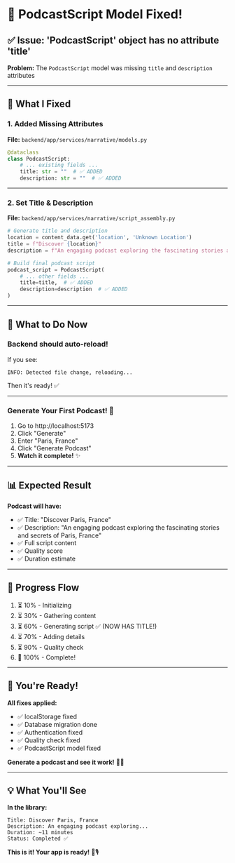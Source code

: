 # 🔧 PodcastScript Model Fixed!

## ✅ Issue: 'PodcastScript' object has no attribute 'title'

**Problem:** The `PodcastScript` model was missing `title` and `description` attributes

---

## 🔧 What I Fixed

### **1. Added Missing Attributes**
**File:** `backend/app/services/narrative/models.py`

```python
@dataclass
class PodcastScript:
    # ... existing fields ...
    title: str = ""  # ✅ ADDED
    description: str = ""  # ✅ ADDED
```

---

### **2. Set Title & Description**
**File:** `backend/app/services/narrative/script_assembly.py`

```python
# Generate title and description
location = content_data.get('location', 'Unknown Location')
title = f"Discover {location}"
description = f"An engaging podcast exploring the fascinating stories and secrets of {location}"

# Build final podcast script
podcast_script = PodcastScript(
    # ... other fields ...
    title=title,  # ✅ ADDED
    description=description  # ✅ ADDED
)
```

---

## 🚀 What to Do Now

### **Backend should auto-reload!**

If you see:
```
INFO: Detected file change, reloading...
```

Then it's ready! ✅

---

### **Generate Your First Podcast!** 🎉

1. Go to http://localhost:5173
2. Click "Generate"
3. Enter "Paris, France"
4. Click "Generate Podcast"
5. **Watch it complete!** ✨

---

## 📊 Expected Result

**Podcast will have:**
- ✅ Title: "Discover Paris, France"
- ✅ Description: "An engaging podcast exploring the fascinating stories and secrets of Paris, France"
- ✅ Full script content
- ✅ Quality score
- ✅ Duration estimate

---

## 🎯 Progress Flow

1. ⏳ 10% - Initializing
2. ⏳ 30% - Gathering content
3. ⏳ 60% - Generating script ✅ (NOW HAS TITLE!)
4. ⏳ 70% - Adding details
5. ⏳ 90% - Quality check
6. 🎉 100% - Complete!

---

## 🎊 You're Ready!

**All fixes applied:**
- ✅ localStorage fixed
- ✅ Database migration done
- ✅ Authentication fixed
- ✅ Quality check fixed
- ✅ PodcastScript model fixed

**Generate a podcast and see it work!** 🚀✨

---

## 💡 What You'll See

**In the library:**
```
Title: Discover Paris, France
Description: An engaging podcast exploring...
Duration: ~11 minutes
Status: Completed ✅
```

**This is it! Your app is ready!** 🎉🎙️
